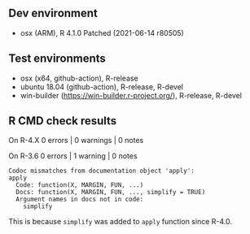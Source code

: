 ## Dev environment 
* osx (ARM), R 4.1.0 Patched (2021-06-14 r80505)

## Test environments
* osx (x64, github-action), R-release
* ubuntu 18.04 (github-action), R-release, R-devel
* win-builder (https://win-builder.r-project.org/), R-release, R-devel

## R CMD check results

On R-4.X
0 errors | 0 warnings | 0 notes

On R-3.6
0 errors | 1 warning | 0 notes

```
Codoc mismatches from documentation object 'apply':
apply
  Code: function(X, MARGIN, FUN, ...)
  Docs: function(X, MARGIN, FUN, ..., simplify = TRUE)
  Argument names in docs not in code:
    simplify
```

This is because `simplify` was added to `apply` function since R-4.0.

